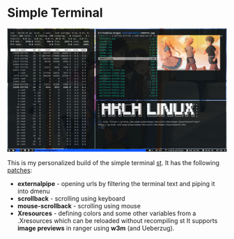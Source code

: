 # Simple Terminal

![](sshot0.png)

This is my personalized build of the simple terminal [st](https://st.suckless.org/ "st home page"). It has the following [patches](https://st.suckless.org/patches/ "st patches"):

+ **externalpipe** - opening urls by filtering the terminal text and piping it into dmenu
+ **scrollback** - scrolling using keyboard
+ **mouse-scrollback** - scrolling using mouse
+ **Xresources** - defining colors and some other variables from a .Xresources which can be reloaded without recompiling st
It supports **image previews** in ranger using **w3m** (and Ueberzug).